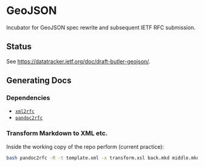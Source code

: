 # GeoJSON

Incubator for GeoJSON spec rewrite and subsequent IETF RFC submission.

## Status

See https://datatracker.ietf.org/doc/draft-butler-geojson/.

## Generating Docs

### Dependencies

 * [`xml2rfc`](https://pypi.python.org/pypi/xml2rfc/)
 * [`pandoc2rfc`](https://raw.github.com/miekg/pandoc2rfc/master/pandoc2rfc)

### Transform Markdown to XML etc.

Inside the working copy of the repo perform (current practice):

```bash
bash pandoc2rfc -R -t template.xml -x transform.xsl back.mkd middle.mkd && mv draft.txt draft-unpaginated.txt && for i in H N T X; do bash pandoc2rfc -$i -t template.xml -x transform.xsl back.mkd middle.mkd; done
```
